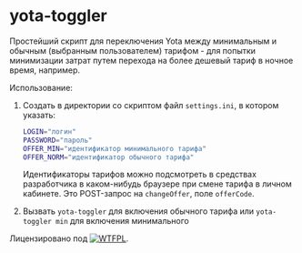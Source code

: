 yota-toggler
============

Простейший скрипт для переключения Yota между минимальным и обычным (выбранным
пользователем) тарифом - для попытки минимизации затрат путем перехода на
более дешевый тариф в ночное время, например.

Использование:

1. Создать в директории со скриптом файл `settings.ini`, в котором указать:

    ```bash
    LOGIN="логин"
    PASSWORD="пароль"
    OFFER_MIN="идентификатор минимального тарифа"
    OFFER_NORM="идентификатор обычного тарифа"
    ```

   Идентификаторы тарифов можно подсмотреть в средствах разработчика в
   каком-нибудь браузере при смене тарифа в личном кабинете. Это POST-запрос на
   `changeOffer`, поле `offerCode`.

2. Вызвать `yota-toggler` для включения обычного тарифа или `yota-toggler min`
   для включения минимального



Лицензировано под [![WTFPL](http://www.wtfpl.net/wp-content/uploads/2012/12/wtfpl-badge-4.png)](http://www.wtfpl.net/).

